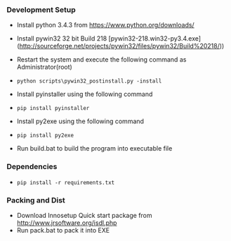 ### Development Setup ###

* Install python 3.4.3 from https://www.python.org/downloads/

* Install pywin32 32 bit Build 218 [pywin32-218.win32-py3.4.exe] (http://sourceforge.net/projects/pywin32/files/pywin32/Build%20218/))

* Restart the system and execute the following command as Administrator(root) 

* `python scripts\pywin32_postinstall.py -install`

* Install pyinstaller using the following command

* `pip install pyinstaller`

* Install py2exe using the following command

* `pip install py2exe`

* Run build.bat to build the program into executable file

### Dependencies ###

* `pip install -r requirements.txt`

### Packing and Dist ###

* Download Innosetup Quick start package from http://www.jrsoftware.org/isdl.php
* Run pack.bat to pack it into EXE